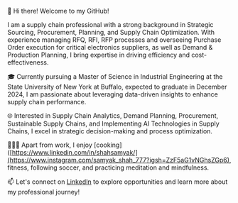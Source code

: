 👋 Hi there! Welcome to my GitHub!

I am a supply chain professional with a strong background in Strategic Sourcing, Procurement, Planning, and Supply Chain Optimization. With experience managing RFQ, RFI, RFP processes and overseeing Purchase Order execution for critical electronics suppliers, as well as Demand & Production Planning, I bring expertise in driving efficiency and cost-effectiveness.

🎓 Currently pursuing a Master of Science in Industrial Engineering at the State University of New York at Buffalo, expected to graduate in December 2024, I am passionate about leveraging data-driven insights to enhance supply chain performance.

🌐 Interested in Supply Chain Analytics, Demand Planning, Procurement, Sustainable Supply Chains, and Implementing AI Technologies in Supply Chains, I excel in strategic decision-making and process optimization.

🧘🏻‍♂️ Apart from work, I enjoy [cooking]([https://www.linkedin.com/in/shahsamyak/](https://www.instagram.com/samyak_shah_777?igsh=ZzF5aG1vNGhsZGp6), fitness, following soccer, and practicing meditation and mindfulness.

📫 Let's connect on [LinkedIn](https://www.linkedin.com/in/shahsamyak/) to explore opportunities and learn more about my professional journey!
